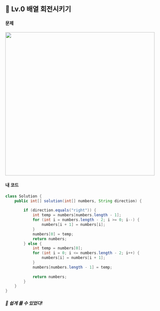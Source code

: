 ## 📍 Lv.0 배열 회전시키기 <br>

#### 문제 <br>
<img src="https://github.com/yejinsohn/TIL/assets/104317217/2a4c8e6e-2d68-45f1-a913-c80274b3b332" width="470" height="450"/>

#### 내 코드 <br>

```Java
class Solution {
    public int[] solution(int[] numbers, String direction) {
        
        if (direction.equals("right")) {
            int temp = numbers[numbers.length - 1];
            for (int i = numbers.length - 2; i >= 0; i--) {
                numbers[i + 1] = numbers[i];
            }
            numbers[0] = temp;
            return numbers;
        } else {
            int temp = numbers[0];
            for (int i = 0; i <= numbers.length - 2; i++) {
                numbers[i] = numbers[i + 1];
            }
            numbers[numbers.length - 1] = temp;
            
            return numbers;
        }
    }
}
```

##### 🌿 쉽게 풀 수 있었다!
